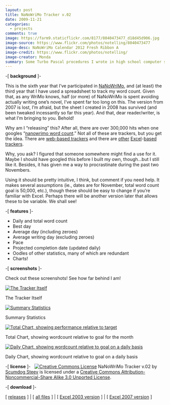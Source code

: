 ```yaml
---
layout: post
title: NaNoWriMo Tracker v.02
date: 2009-11-21
categories:
  - projects
comments: true
image: https://farm9.staticflickr.com/8177/8040473477_d18d45d906.jpg
image-source: https://www.flickr.com/photos/notelling/8040473477
image-desc: NaNoWriMo Calendar 2012 Fresh Ribbon A
image-credit: https://www.flickr.com/photos/notelling/
image-creator: Monda
summary: Some Turbo Pascal procedures I wrote in high school computer science class
---
```


-[ **background** ]-
  
 
 This is the sixth year that I’ve participated in [NaNoWriMo](http://www.nanowrimo.org/), and (at least) the third year that I have used a spreadsheet to track my word count.  Given that, as any WriMo knows, half (or more) of NaNoWriMo is spent avoiding actually writing one’s novel, I’ve spent far too long on this.  The version from 2007 is lost, I’m afraid, but the sheet I created in 2008 has survived (and been tweaked incessantly so far this year).  And that, dear reader/writer, is what I’m bringing to you.  Behold!

Why am I “releasing” this?  After all, there are over 300,000 hits when one googles “[nanowrimo word count](http://www.google.com/search?q=%22nanowrimo+word+count%22).”  Not all of these are trackers, but you get the idea.  There are [web-based trackers](http://www.nanowrimo.org/eng/widgets) and there are [other](http://justinmclachlan.com/2009/11/03/nanowrimo-word-count-tracker-spreadsheet/) [Excel](http://www.nanowrimo.org/eng/node/3311432)-[based](http://copywriter.typepad.com/copywriter/2004/10/microsoft_excel.html) [trackers](http://www.inkygirl.com/wordcount-meters-and-wordcount-progress-spreadsheets/).

Why, you ask?  I figured that someone somewhere might find a use for it.  Maybe I should have googled this before I built my own, though…but I still like it.  Besides, it has given me a way to procrastinate during the past two Novembers.

Using it should be pretty intuitive, I think, but comment if you need help.  It makes several assumptions (ie., dates are for November, total word count goal is 50,000, etc.), though these should be easy to change if you’re familiar with Excel.  Perhaps there will be another version later that allows these to be variable.  We shall see!

-[ **features** ]-

*   Daily and total word count
*   Best day
*   Average day (including zeroes)
*   Average writing day (excluding zeroes)
*   Pace
*   Projected completion date (updated daily)
*   Oodles of other statistics, many of which are redundant
*   Charts!

-[ **screenshots** ]-

Check out these screenshots!  See how far behind I am!

[![The Tracker Itself](http://s.mylesandmyles.info/img/2009-11-21-nanowrimo-tracker/tracker.jpg)](http://s.mylesandmyles.info/img/2009-11-21-nanowrimo-tracker/tracker.jpg)

The Tracker Itself

[![Summary Statistics](http://s.mylesandmyles.info/img/2009-11-21-nanowrimo-tracker/statistics.jpg)](http://s.mylesandmyles.info/img/2009-11-21-nanowrimo-tracker/statistics.jpg)

Summary Statistics

[![Total Chart, showing performance relative to target](http://s.mylesandmyles.info/img/2009-11-21-nanowrimo-tracker/totalchart.jpg)](http://s.mylesandmyles.info/img/2009-11-21-nanowrimo-tracker/totalchart.jpg)

Total Chart, showing wordcount relative to goal for the month

[![Daily Chart, showing wordcount relative to goal on a daily basis](http://s.mylesandmyles.info/img/2009-11-21-nanowrimo-tracker/dailychart.jpg)](http://s.mylesandmyles.info/img/2009-11-21-nanowrimo-tracker/dailychart.jpg)

Daily Chart, showing wordcount relative to goal on a daily basis

-[ **license** ]-
  
[![Creative Commons License](http://i.creativecommons.org/l/by-nc-sa/3.0/88x31.png)](http://creativecommons.org/licenses/by-nc-sa/3.0/)
NaNoWriMo Tracker v.02 by [Scumdog Steev](http://steve.mylesandmyles.info/) is licensed under a [Creative Commons Attribution-Noncommercial-Share Alike 3.0 Unported License](http://creativecommons.org/licenses/by-nc-sa/3.0/).

-[ **download** ]-
  
 
[ [releases](https://github.com/scumdogsteev/nanowrimo-tracker/releases) ] | [ [all files](https://github.com/scumdogsteev/nanowrimo-tracker) ] | [ [Excel 2003 version](http://steve.mylesandmyles.info/projects/nanowrimo/nanowrimo_count.xls "Excel 2003 Version (.xls)") ] | [ [Excel 2007 version](http://steve.mylesandmyles.info/projects/nanowrimo/nanowrimo_count.xlsx "Excel 2007 Version (.xlsx)") ]